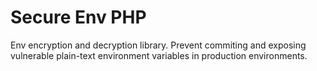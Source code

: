 # Secure Env PHP
Env encryption and decryption library.
Prevent commiting and exposing vulnerable plain-text environment variables in production environments.